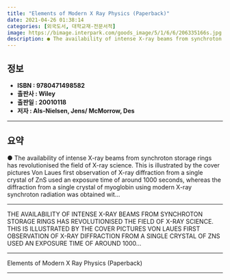 ```yaml
---
title: "Elements of Modern X Ray Physics (Paperback)"
date: 2021-04-26 01:38:14
categories: [외국도서, 대학교재-전문서적]
image: https://bimage.interpark.com/goods_image/5/1/6/6/206335166s.jpg
description: ● The availability of intense X-ray beams from synchroton storage rings has revolutionised the field of X-ray science. This is illustrated by the cover picture
---
```


## **정보**

- **ISBN : 9780471498582**
- **출판사 : Wiley**
- **출판일 : 20010118**
- **저자 : Als-Nielsen, Jens/ McMorrow, Des**

------



## **요약**

●  The availability of intense X-ray beams from synchroton storage rings has revolutionised the field of X-ray science. This is illustrated by the cover pictures Von Laues first observation of X-ray diffraction from a single crystal of ZnS used an exposure time of around 1000 seconds, whereas the diffraction from a single crystal of myoglobin using modern X-ray synchroton radiation was obtained wit...

------

THE AVAILABILITY OF INTENSE X-RAY BEAMS FROM SYNCHROTON STORAGE RINGS HAS REVOLUTIONISED THE FIELD OF X-RAY SCIENCE. THIS IS ILLUSTRATED BY THE COVER PICTURES VON LAUES FIRST OBSERVATION OF X-RAY DIFFRACTION FROM A SINGLE CRYSTAL OF ZNS USED AN EXPOSURE TIME OF AROUND 1000... 

------


Elements of Modern X Ray Physics (Paperback) 

------


